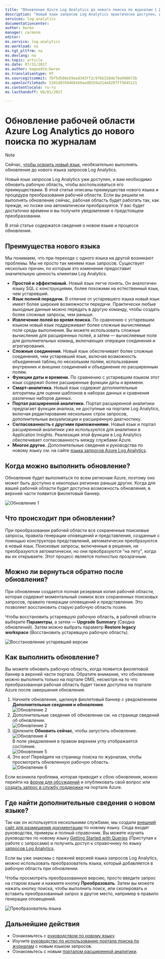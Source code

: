 ```yaml
---
title: "Обновление Azure Log Analytics до нового поиска по журналам | Документация Майкрософт"
description: "Новый язык запросов Log Analytics практически доступен, и вы сможете участвовать в общедоступной предварительной версии.  В этой статье описаны преимущества нового языка и процедура преобразования рабочей области."
services: log-analytics
documentationcenter: 
author: bwren
manager: carmonm
editor: 
ms.service: log-analytics
ms.workload: na
ms.tgt_pltfrm: na
ms.devlang: na
ms.topic: article
ms.date: 07/31/2017
ms.author: magoedte;bwren
ms.translationtype: HT
ms.sourcegitcommit: 7bf5d568e59ead343ff2c976b310de79a998673b
ms.openlocfilehash: 5101d0356460160aed8559a314e8287ff5845121
ms.contentlocale: ru-ru
ms.lasthandoff: 08/01/2017

---
```


# <a name="upgrade-your-azure-log-analytics-workspace-to-new-log-search"></a>Обновление рабочей области Azure Log Analytics до нового поиска по журналам

> [!NOTE]
> Сейчас, [чтобы освоить новый язык](https://docs.loganalytics.io/learn/tutorials/getting_started_with_queries.html), необязательно выполнять обновление до нового языка запросов Log Analytics.  

Новый язык запросов Log Analytics уже доступен, и вам необходимо обновить рабочую область, чтобы воспользоваться его преимуществами.  В этой статье описаны преимущества нового языка и процедура преобразования рабочей области.  Если вы решили не выполнять обновление сейчас, рабочая область будет работать так, как прежде, но позже она автоматически преобразуется.  У вас будет достаточно времени и вы получите уведомление о предстоящем преобразовании.

В этой статье содержатся сведения о новом языке и процессе обновления.

## <a name="why-the-new-language"></a>Преимущества нового языка
Мы понимаем, что при переходе с одного языка на другой возникают проблемы. Мы не просто так меняем язык запросов.  Существует несколько причин, по которым это изменение предоставит значительную ценность клиентам Log Analytics.

- **Простой и эффективный.** Новый язык легче понять. Он аналогичен языку SQL с конструкциями, более похожими на естественный язык, чем устаревший. 
- **Язык полной передачи.**  В отличие от устаревшего языка новый язык имеет более широкие возможности передачи.  Практически любые выходные данные можно передать в другую команду, чтобы создать более сложные запросы, чем раньше.
- **Извлечение полей во время поиска.**  По сравнению с устаревшим языком новый язык поддерживает более сложные вычисляемые поля среды выполнения.  Вы можете использовать сложные вычисления для расширенных полей, а затем — вычисляемые поля для дополнительных команд, включающих операции соединения и агрегирования.
- **Сложные соединения.**  Новый язык обеспечивает более сложные соединения, чем устаревший язык, включая возможность объединения таблиц по нескольким полям, использование внутренних и внешних соединений и объединение по расширенным полям.
- **Функции даты и времени.**  По сравнению с устаревшим языком этот язык содержит более расширенные функции даты и времени.
- **Смарт-аналитика.**  Новый язык содержит дополнительные алгоритмы для оценки шаблонов в наборах данных и сравнения различных наборов данных.
- **Портал расширенной аналитики.**  Портал расширенной аналитики предлагает функции анализа, не доступные на портале Log Analytics, включая редактирование нескольких строк запросов, дополнительные визуализации и расширенную диагностику.
- **Согласованность с другими приложениями.**  Новый язык и портал расширенной аналитики уже используются для аналитики в Application Insights.  Реализация этой функции в Log Analytics обеспечивает согласованность между службами Azure.
- **Многое другое.** Дополнительные сведения и руководства по новому языку см. на сайте [языка запросов Azure Log Analytics](https://docs.loganalytics.io/index.html).


## <a name="when-can-i-upgrade"></a>Когда можно выполнить обновление?
Обновление будет выполняться по всем регионам Azure, поэтому оно может быть доступно в некоторых регионах раньше других.  Когда для вашей рабочей области будет доступна возможность обновления, в верхней части появится фиолетовый баннер. 

![Обновление 1](media/log-analytics-log-search-upgrade/upgrade-01a.png)

## <a name="what-happens-when-i-upgrade"></a>Что происходит при обновлении?
При преобразовании рабочей области все сохраненные поисковые запросы, правила генерации оповещений и представления, созданные с помощью конструктора представлений, автоматически преобразуются в новый язык.  Поисковые запросы, включенные в решения, не преобразуются автоматически, но они преобразуются "на лету", когда вы их открываете.  Этот процесс является полностью прозрачным.

## <a name="can-i-go-back-after-i-upgrade"></a>Можно ли вернуться обратно после обновления?
При обновлении создается полная резервная копия рабочей области, которая содержит моментальный снимок всех сохраненных поисковых запросов, правило генерации оповещений и представления.  Это позволяет восстановить старую рабочую область позже.

Чтобы восстановить устаревшую рабочую область, в рабочей области выберите **Параметры**, а затем — **Upgrade Summary** (Сводка обновлений).  Затем можно выбрать параметр **Restore legacy workspace** (Восстановить устаревшую рабочую область).  

![Восстановление устаревшей версии](media/log-analytics-log-search-upgrade/restore-legacy-b.png)

## <a name="how-do-i-perform-the-upgrade"></a>Как выполнить обновление?
Вы можете обновить рабочую область, когда появится фиолетовой баннер в верхней части портала.  Обратите внимание, что обновление можно выполнить только на портале OMS, несмотря на то что преобразованная рабочая область будет также доступна на портале Azure после завершения обновления.

1.  Начните обновление, щелкнув фиолетовый баннер с уведомлением **Дополнительные сведения и обновление**.<br>![Обновление 2](media/log-analytics-log-search-upgrade/upgrade-01a.png)<br>
2.  Дополнительные сведения об обновлении см. на странице сведений об обновлении.<br>![Обновление 2](media/log-analytics-log-search-upgrade/upgrade-03.png)<br>
3.  Щелкните **Обновить сейчас**, чтобы запустить обновление.<br>![Обновление 4](media/log-analytics-log-search-upgrade/upgrade-04.png)<br>В поле уведомления в правом верхнем углу отображается состояние.<br>![Обновление 5](media/log-analytics-log-search-upgrade/upgrade-05.png)
4.  Это все!  Перейдите на страницу поиска по журналам, чтобы просмотреть обновленную рабочую область.<br>![Обновление 6](media/log-analytics-log-search-upgrade/upgrade-06.png)<br>

Если возникла проблема, которая приводит к сбою обновления, можно перейти на [форум для обсуждений](https://social.msdn.microsoft.com/Forums/azure/home?forum=opinsights) и опубликовать свой вопрос или [создать запрос в службу поддержки](../azure-supportability/how-to-create-azure-support-request.md) на портале Azure.

## <a name="how-do-i-learn-the-new-language"></a>Где найти дополнительные сведения о новом языке?
Так как он используется несколькими службами, мы создали [внешний сайт для размещения документации](https://docs.loganalytics.io/) по новому языку.  Сюда входят руководства, примеры и полный справочник. Вы можете изучить руководство по новому языку [Getting Started with Queries](https://docs.loganalytics.io/learn/tutorial_getting_started_with_queries.html) (Приступая к работе с запросами) и получить доступ к справочнику по языку [запросов Log Analytics](https://docs.loganalytics.io/queryLanguage/query_language.html).  

Если вы уже знакомы с прежней версией языка запросов Log Analytics, можно использовать преобразователь языка, который добавляется в рабочую область при обновлении.

Чтобы просмотреть преобразованную версию, просто введите запрос на старом языке и нажмите кнопку **Преобразовать**.  Затем вы можете нажать кнопку поиска, чтобы выполнить поиск, или скопировать и вставить преобразованный запрос в другое место, например в правило генерации оповещений.
  
![Преобразователь языка](media/log-analytics-log-search-upgrade/language-converter.png)


## <a name="next-steps"></a>Дальнейшие действия
- Ознакомьтесь с [руководством по новому языку](https://docs.loganalytics.io/learn/tutorial_getting_started_with_queries.html).
- Изучите [руководство по использованию портала поиска по журналам](log-analytics-log-search-log-search-portal.md) с новым языком запросов.
- Ознакомьтесь с новым [порталом расширенной аналитики](https://docs.loganalytics.io/learn/tutorial_getting_started_with_analytics_portal.html).
